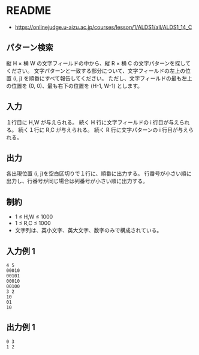 # README
- <https://onlinejudge.u-aizu.ac.jp/courses/lesson/1/ALDS1/all/ALDS1_14_C>
## パターン検索
縦 H × 横 W の文字フィールドの中から、縦 R × 横 C の文字パターンを探してください。
文字パターンと一致する部分について、文字フィールドの左上の位置 (i, j) を順番にすべて報告してください。
ただし、文字フィールドの最も左上の位置を (0, 0)、最も右下の位置を (H-1, W-1) とします。
## 入力
１行目に H,W が与えられる。
続く H 行に文字フィールドの i 行目が与えられる。
続く１行に R,C が与えられる。
続く R 行に文字パターンの i 行目が与えられる。
## 出力
各出現位置 (i, j)を空白区切りで１行に、順番に出力する。
行番号が小さい順に出力し、行番号が同じ場合は列番号が小さい順に出力する。
## 制約
- 1 ≤ H,W ≤ 1000
- 1 ≤ R,C ≤ 1000
- 文字列は、英小文字、英大文字、数字のみで構成されている。
## 入力例 1
```
4 5
00010
00101
00010
00100
3 2
10
01
10
```
## 出力例 1
```
0 3
1 2
```
